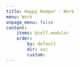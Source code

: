 ```yaml
---
title: Happy Kemper - Work
menu: Work
onpage_menu: false
content:
    items: @self.modular
    order:
        by: default
        dir: asc
        custom:
---
```



